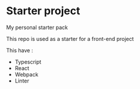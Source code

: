 # Starter project

My personal starter pack

This repo is used as a starter for a front-end project

This have :

- Typescript
- React
- Webpack
- Linter